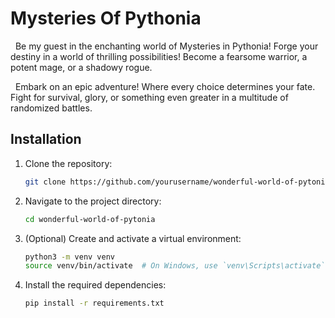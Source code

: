 # Mysteries Of Pythonia


<p >
&nbsp; Be my guest in the enchanting world of Mysteries in Pythonia! Forge your destiny in a world of thrilling possibilities!  Become a fearsome warrior, a potent mage, or a shadowy rogue.
</p>
<p>
&nbsp; Embark on an epic adventure! Where every choice determines your fate. Fight for survival, glory, or something even greater in a multitude of randomized battles.
</p>

## Installation
1. Clone the repository:
    ```bash
    git clone https://github.com/yourusername/wonderful-world-of-pytonia.git
    ```
2. Navigate to the project directory:
    ```bash
    cd wonderful-world-of-pytonia
    ```
3. (Optional) Create and activate a virtual environment:
    ```bash
    python3 -m venv venv
    source venv/bin/activate  # On Windows, use `venv\Scripts\activate`
    ```
4. Install the required dependencies:
    ```bash
    pip install -r requirements.txt
    ```
